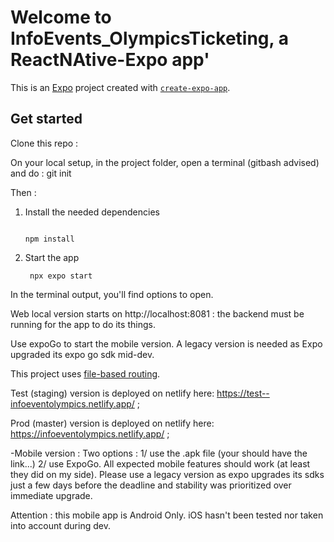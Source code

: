 # Welcome to InfoEvents_OlympicsTicketing, a ReactNAtive-Expo app'

This is an [Expo](https://expo.dev) project created with [`create-expo-app`](https://www.npmjs.com/package/create-expo-app).

## Get started

Clone this repo :

On your local setup, in the project folder, open a terminal (gitbash advised) and do :
git init

Then : 
1. Install the needed dependencies

   ```in your terminal: 

   npm install
   ```

2. Start the app

   ```in your terminal : 
    npx expo start
   ```

In the terminal output, you'll find options to open.

Web local version starts on http://localhost:8081 : the backend must be running for the app to do its things. 

Use expoGo to start the mobile version. A legacy version is needed as Expo upgraded its expo go sdk mid-dev. 

This project uses [file-based routing](https://docs.expo.dev/router/introduction).

Test (staging) version is deployed on netlify here: https://test--infoeventolympics.netlify.app/ ;

Prod (master) version is deployed on netlify here:  https://infoeventolympics.netlify.app/ ;

-Mobile version : 
Two options : 1/ use the .apk file (your should have the link...)
2/ use ExpoGo. All expected mobile features should work (at least they did on my side). Please use a legacy version as expo upgrades its sdks just a few days before the deadline and stability was prioritized over immediate upgrade. 

Attention : this mobile app is Android Only. iOS hasn't been tested nor taken into account during dev. 

